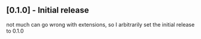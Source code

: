 ## [0.1.0] - Initial release

not much can go wrong with extensions, so I arbitrarily set the initial release to 0.1.0

